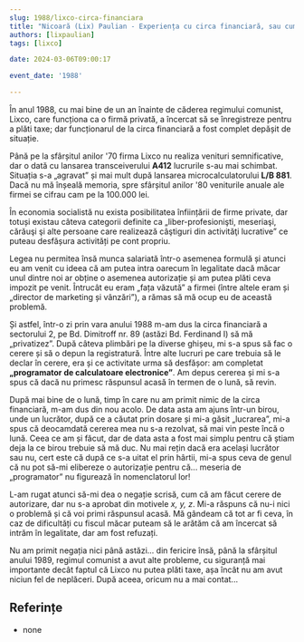 ```yaml
---
slug: 1988/lixco-circa-financiara
title: "Nicoară (Lix) Paulian - Experiența cu circa financiară, sau cum ne-au dat cu nomenclatoru'n cap"
authors: [lixpaulian]
tags: [lixco]

date: 2024-03-06T09:00:17

event_date: '1988'

---
```


În anul 1988, cu mai bine de un an înainte de căderea regimului comunist,
Lixco, care funcționa ca o firmă privată, a încercat să se înregistreze pentru
a plăti taxe; dar funcționarul de la circa financiară a fost complet
depășit de situație.

<!-- truncate -->

Până pe la sfârșitul anilor '70 firma Lixco nu realiza venituri semnificative, dar o dată cu lansarea transceiverului **A412** lucrurile s-au mai schimbat. Situația s-a „agravat” și mai mult după lansarea microcalculatorului **L/B 881**. Dacă nu mă înșeală memoria, spre sfârșitul anilor '80 veniturile anuale ale firmei se cifrau cam pe la 100.000 lei.

În economia socialistă nu exista posibilitatea înființării de firme private, dar totuși existau câteva categorii definite ca „liber-profesionişti, meseriaşi, cărăuşi şi alte persoane care realizează câştiguri din activităţi lucrative” ce puteau desfășura activități pe cont propriu.

Legea nu permitea însă munca salariată într-o asemenea formulă și atunci eu am venit cu ideea că am putea intra oarecum în legalitate dacă măcar unul dintre noi ar obține o asemenea autorizație și am putea plăti ceva impozit pe venit. Întrucât eu eram „fața văzută” a firmei (între altele eram și „director de marketing și vânzări”), a rămas să mă ocup eu de această problemă.

Și astfel, într-o zi prin vara anului 1988 m-am dus la circa financiară a sectorului 2, pe Bd. Dimitroff nr. 89 (astăzi Bd. Ferdinand I) să mă „privatizez”. După câteva plimbări pe la diverse ghișeu, mi s-a spus să fac o cerere și să o depun la registratură. Între alte lucruri pe care trebuia să le declar în cerere, era și ce activitate urma să desfășor: am completat **„programator de calculatoare electronice”**. Am depus cererea și mi s-a spus că dacă nu primesc răspunsul acasă în termen de o lună, să revin.

După mai bine de o lună, timp în care nu am primit nimic de la circa financiară, m-am dus din nou acolo. De data asta am ajuns într-un birou, unde un lucrător, după ce a căutat prin dosare și mi-a găsit „lucrarea”, mi-a spus că deocamdată cererea mea nu s-a rezolvat, să mai vin peste încă o lună. Ceea ce am și făcut, dar de data asta a fost mai simplu pentru că știam deja la ce birou trebuie să mă duc. Nu mai rețin dacă era același lucrător sau nu, cert este că după ce s-a uitat el prin hârtii, mi-a spus ceva de genul că nu pot să-mi elibereze o autorizație pentru că... meseria de „programator” nu figurează în nomenclatorul lor!

L-am rugat atunci să-mi dea o negație scrisă, cum că am făcut cerere de autorizare, dar nu s-a aprobat din motivele *x, y, z*. Mi-a răspuns că nu-i nici o problemă și că voi primi răspunsul acasă. Mă gândeam că tot ar fi ceva, în caz de dificultăți cu fiscul măcar puteam să le arătăm că am încercat să intrăm în legalitate, dar am fost refuzați.

Nu am primit negația nici până astăzi... din fericire însă, până la sfârșitul anului 1989, regimul comunist a avut alte probleme, cu siguranță mai importante decât faptul că Lixco nu putea plăti taxe, așa încât nu am avut niciun fel de neplăceri. După aceea, oricum nu a mai contat...

## Referințe

- none
